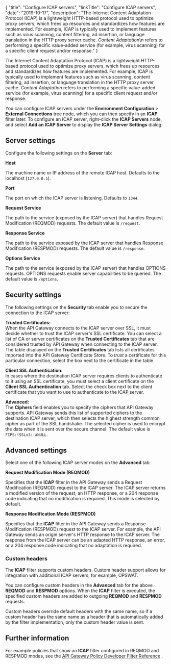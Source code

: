 {
"title": "Configure ICAP servers",
"linkTitle": "Configure ICAP servers",
"date": "2019-10-17",
"description": "The Internet Content Adaptation Protocol (ICAP) is a lightweight HTTP-based protocol used to optimize proxy servers, which frees up resources and standardizes how features are implemented. For example, ICAP is typically used to implement features such as virus scanning, content filtering, ad insertion, or language translation in the HTTP proxy server cache. *Content Adaptation*\\n refers to performing a specific value-added service (for example, virus scanning) for a specific client request and/or response."
}
﻿

The Internet Content Adaptation Protocol (ICAP) is a lightweight HTTP-based protocol used to optimize proxy servers, which frees up resources and standardizes how features are implemented. For example, ICAP is typically used to implement features such as virus scanning, content filtering, ad insertion, or language translation in the HTTP proxy server cache. *Content Adaptation*
refers to performing a specific value-added service (for example, virus scanning) for a specific client request and/or response.

You can configure ICAP servers under the **Environment Configuration** > **External Connections**
tree node, which you can then specify in an **ICAP**
filter later. To configure an ICAP server, right-click the **ICAP Servers**
node, and select **Add an ICAP Server**
to display the **ICAP Server Settings**
dialog.

Server settings
---------------

Configure the following settings on the **Server**
tab:

**Host**

The machine name or IP address of the remote ICAP host. Defaults to the localhost (`127.0.0.1`).

**Port**

The port on which the ICAP server is listening. Defaults to `1344`.

**Request Service**

The path to the service (exposed by the ICAP server) that handles Request Modification (REQMOD) requests. The default value is `/request`.

**Response Service**

The path to the service exposed by the ICAP server that handles Response Modification (RESPMOD) requests. The default value is `/response`.

**Options Service**

The path to the service (exposed by the ICAP server) that handles OPTIONS requests. OPTIONS requests enable server capabilities to be queried. The default value is `/options`.

Security settings
-----------------

The following settings on the **Security**
tab enable you to secure the connection to the ICAP server:

**Trusted Certificates:**\
When the API Gateway connects to the ICAP server over SSL, it must decide whether to trust the ICAP server's SSL certificate. You can select a list of CA or server certificates on the **Trusted Certificates**
tab that are considered trusted by API Gateway when connecting to the ICAP server. The table displayed on the **Trusted Certificates**
tab lists all certificates imported into the API Gateway Certificate Store. To *trust*
a certificate for this particular connection, select the box next to the certificate in the table.

**Client SSL Authentication:**\
In cases where the destination ICAP server requires clients to authenticate to it using an SSL certificate, you must select a client certificate on the **Client SSL Authentication**
tab. Select the check box next to the client certificate that you want to use to authenticate to the ICAP server.

**Advanced:**\
The **Ciphers**
field enables you to specify the ciphers that API Gateway supports. API Gateway sends this list of supported ciphers to the destination ICAP server, which then selects the highest strength common cipher as part of the SSL handshake.
The selected cipher is used to encrypt the data when it is sent over the secure channel.
The default value is `FIPS:!SSLv3:!aNULL`.

Advanced settings
-----------------

Select one of the following ICAP server modes on the **Advanced**
tab:

**Request Modification Mode (REQMOD)**

Specifies that the **ICAP**
filter in the API Gateway sends a Request Modification (REQMOD) request to the ICAP server. The ICAP server returns a modified version of the request, an HTTP response, or a 204 response code indicating that no modification is required. This mode is selected by default.

**Response Modification Mode (RESPMOD)**

Specifies that the **ICAP**
filter in the API Gateway sends a Response Modification (RESPMOD) request to the ICAP server. For example, the API Gateway sends an origin server's HTTP response to the ICAP server. The response from the ICAP server can be an adapted HTTP response, an error, or a 204 response code indicating that no adaptation is required.

### Custom headers

The **ICAP** filter supports custom headers. Custom header support allows for integration with additional ICAP servers, for example, OPSWAT.

You can configure custom headers in the **Advanced** tab for the above **REQMOD** and **RESPMOD** options.
When the **ICAP** filter is executed, the specified custom headers are added to outgoing **REQMOD** and **RESPMOD** requests.

Custom headers override default headers with the same name, so if a custom header has the same name as a header that is automatically added by the filter implementation, only the custom header value is sent.

<div id="p_common_icap_conf_further">

Further information
-------------------

For example policies that show an **ICAP**
filter configured in REQMOD and RESPMOD modes, see the
[API Gateway Policy Developer Filter Reference](/bundle/APIGateway_77_PolicyDevFilterReference_allOS_en_HTML5/)
.

</div>

